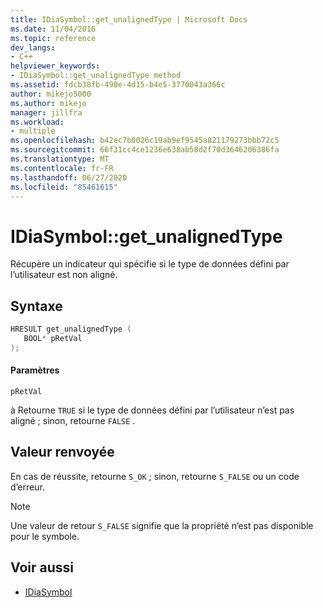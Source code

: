 ```yaml
---
title: IDiaSymbol::get_unalignedType | Microsoft Docs
ms.date: 11/04/2016
ms.topic: reference
dev_langs:
- C++
helpviewer_keywords:
- IDiaSymbol::get_unalignedType method
ms.assetid: fdcb38fb-490e-4d15-b4e5-3770043a366c
author: mikejo5000
ms.author: mikejo
manager: jillfra
ms.workload:
- multiple
ms.openlocfilehash: b42ec7b0026c19ab9ef9545a821179273bbb72c5
ms.sourcegitcommit: 66f31cc4ce1236e638ab58d2f70d3646206386fa
ms.translationtype: MT
ms.contentlocale: fr-FR
ms.lasthandoff: 06/27/2020
ms.locfileid: "85461615"
---
```

# <a name="idiasymbolget_unalignedtype"></a>IDiaSymbol::get_unalignedType
Récupère un indicateur qui spécifie si le type de données défini par l’utilisateur est non aligné.

## <a name="syntax"></a>Syntaxe

```C++
HRESULT get_unalignedType ( 
   BOOL* pRetVal
);
```

#### <a name="parameters"></a>Paramètres
 `pRetVal`

à Retourne `TRUE` si le type de données défini par l’utilisateur n’est pas aligné ; sinon, retourne `FALSE` .

## <a name="return-value"></a>Valeur renvoyée
 En cas de réussite, retourne `S_OK` ; sinon, retourne `S_FALSE` ou un code d’erreur.

> [!NOTE]
> Une valeur de retour `S_FALSE` signifie que la propriété n’est pas disponible pour le symbole.

## <a name="see-also"></a>Voir aussi
- [IDiaSymbol](../../debugger/debug-interface-access/idiasymbol.md)